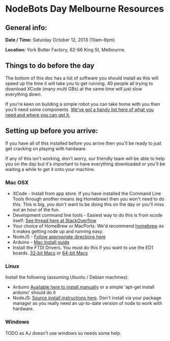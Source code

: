 # NodeBots Day Melbourne Resources

## General info:

**Date / Time:** Saturday October 12, 2013 (10am-6pm)

**Location:** York Butter Factory, 62-66 King St, Melbourne.

## Things to do before the day

The bottom of this doc has a list of software you should install as this will speed up the time it will take you to get running. 40 people all trying to download XCode (many multi GBs) at the same time will just slow everything down.

If you're keen on building a simple robot you can take home with you then you'll need some components. [We've got a handy list here of what you need and where you can get it.](simplebot.md)

## Setting up before you arrive:

If you have all of this installed before you arrive then you'll be ready to just get cracking on playing with hardware.

If any of this isn't working, don't worry, our friendly team will be able to help you on the day but it's important to have everything downloaded or you'll be waiting a while to get it onto your machine.

### Mac OSX

* XCode - Install from app store. If you have installed the Command Line Tools through another means (eg Homebrew) then you won't need to do this. This is big, you don't want to be doing this on the day or you'll miss out an hour of the fun.
* Development command line tools - Easiest way to do this is from xcode itself: [See thread here at StackOverflow](http://stackoverflow.com/questions/9329243/xcode-4-4-command-line-tools)
* Your choice of HomeBrew or MacPorts. We'd recommend [homebrew](http://brew.sh/) as it makes getting node up and running easy.
* NodeJS - [Follow appropriate directions here](http://nodejs.org)
* Arduino - [Mac Install guide](http://arduino.cc/en/Guide/MacOSX)
* Install the FTDI Drivers. You must do this if you want to use the ED1 boards. [32-bit Macs](http://www.ftdichip.com/drivers/VCP/MacOSX/FTDIUSBSerialDriver_v2_2_18.dmg) or [64-bit Macs](http://www.ftdichip.com/Drivers/VCP/MacOSX/FTDIUSBSerialDriver_v2_2_18.dmg)

### Linux

Install the following (assuming Ubuntu / Debian machines):

* Arduino [Available here to install manually](http://playground.arduino.cc/Learning/Linux) or a simple 'apt-get install arduino' should do it
* NodeJS: [Source install instructions here](http://howtonode.org/how-to-install-nodejs). Don't install via your package manager as you really need an up-to-date version of node to work with hardware.

### Windows

TODO as AJ doesn't use windows so needs some help.
